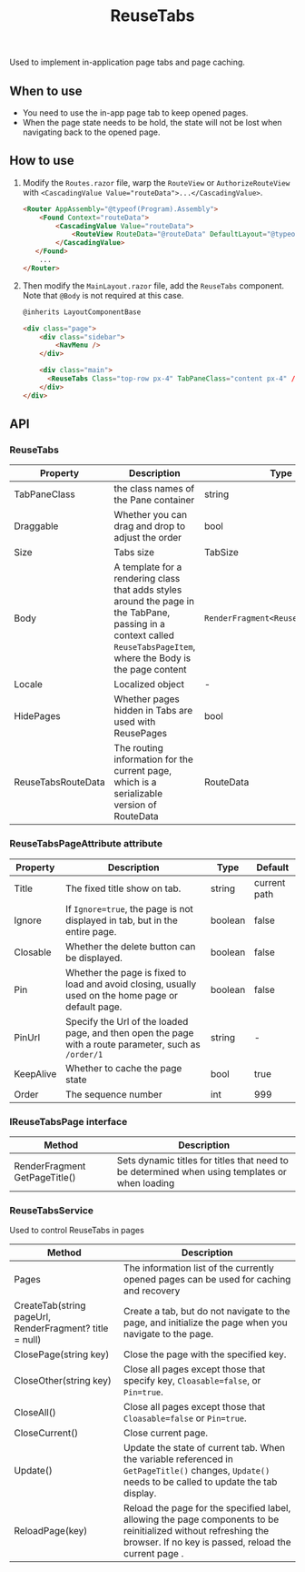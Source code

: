 ﻿---
category: Experimental
type: Layout
title: ReuseTabs
cols: 1
cover: https://gw.alipayobjects.com/zos/antfincdn/lkI2hNEDr2V/Tabs.svg
---

Used to implement in-application page tabs and page caching.

## When to use

- You need to use the in-app page tab to keep opened pages.
- When the page state needs to be hold, the state will not be lost when navigating back to the opened page.

## How to use

1. Modify the `Routes.razor` file, warp the `RouteView` or `AuthorizeRouteView` with `<CascadingValue Value="routeData">...</CascadingValue>`.

   ```html
   <Router AppAssembly="@typeof(Program).Assembly">
       <Found Context="routeData">
           <CascadingValue Value="routeData">
               <RouteView RouteData="@routeData" DefaultLayout="@typeof(MainLayout)" / >
           </CascadingValue>
      </Found>
       ...
   </Router>
   ```

2. Then modify the `MainLayout.razor` file, add the `ReuseTabs` component. Note that `@Body` is not required at this case.

   ```html
   @inherits LayoutComponentBase

   <div class="page">
       <div class="sidebar">
           <NavMenu />
       </div>

       <div class="main">
         <ReuseTabs Class="top-row px-4" TabPaneClass="content px-4" / >
       </div>
   </div>

   ```

## API

### ReuseTabs

| Property | Description | Type | Default | 
| --- | --- | --- | --- |
| TabPaneClass | the class names of the Pane container | string | --- |
| Draggable | Whether you can drag and drop to adjust the order | bool | false |
| Size | Tabs size | TabSize | - |
| Body | A template for a rendering class that adds styles around the page in the TabPane, passing in a context called `ReuseTabsPageItem`, where the Body is the page content | `RenderFragment<ReuseTabsPageItem>` | context => context.Body |
| Locale | Localized object | - | - |
| HidePages | Whether pages hidden in Tabs are used with ReusePages | bool | false |
| ReuseTabsRouteData | The routing information for the current page, which is a serializable version of RouteData | RouteData | - |

### ReuseTabsPageAttribute attribute

| Property | Description | Type | Default | 
| --- | --- | --- | --- |
| Title | The fixed title show on tab. | string | current path |
| Ignore | If `Ignore=true`, the page is not displayed in tab, but in the entire page. | boolean | false |
| Closable | Whether the delete button can be displayed. | boolean | false |
| Pin | Whether the page is fixed to load and avoid closing, usually used on the home page or default page. | boolean | false |
| PinUrl | Specify the Url of the loaded page, and then open the page with a route parameter, such as `/order/1` | string | - |
| KeepAlive| Whether to cache the page state | bool | true |
| Order | The sequence number | int | 999 |

### IReuseTabsPage interface

| Method | Description |
| --- | --- | 
| RenderFragment GetPageTitle() | Sets dynamic titles for titles that need to be determined when using templates or when loading |


### ReuseTabsService

Used to control ReuseTabs in pages

| Method | Description | 
| --- | --- | 
| Pages | The information list of the currently opened pages can be used for caching and recovery | 
| CreateTab(string pageUrl, RenderFragment? title = null) | Create a tab, but do not navigate to the page, and initialize the page when you navigate to the page. |
| ClosePage(string key) | Close the page with the specified key. |
| CloseOther(string key) | Close all pages except those that specify key, `Cloasable=false`, or `Pin=true`. |
| CloseAll() | Close all pages except those that `Cloasable=false` or `Pin=true`.|
| CloseCurrent() | Close current page. |
| Update() | Update the state of current tab. When the variable referenced in `GetPageTitle()` changes, `Update()` needs to be called to update the tab display. |
| ReloadPage(key) | Reload the page for the specified label, allowing the page components to be reinitialized without refreshing the browser. If no key is passed, reload the current page . |

